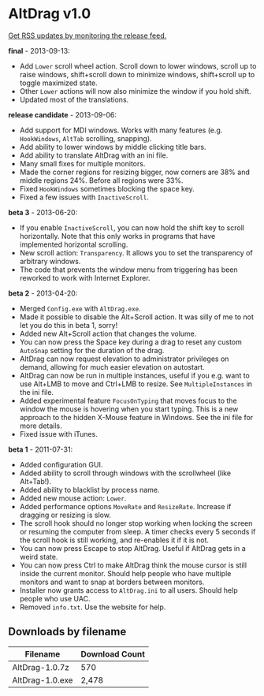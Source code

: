 # AltDrag v1.0

[Get RSS updates by monitoring the release feed.](https://github.com/stefansundin/altdrag/releases.atom)

**final** - 2013-09-13:
- Add `Lower` scroll wheel action. Scroll down to lower windows, scroll up to raise windows, shift+scroll down to minimize windows, shift+scroll up to toggle maximized state.
- Other `Lower` actions will now also minimize the window if you hold shift.
- Updated most of the translations.

**release candidate** - 2013-09-06:
- Add support for MDI windows. Works with many features (e.g. `HookWindows`, `AltTab` scrolling, snapping).
- Add ability to lower windows by middle clicking title bars.
- Add ability to translate AltDrag with an ini file.
- Many small fixes for multiple monitors.
- Made the corner regions for resizing bigger, now corners are 38% and middle regions 24%. Before all regions were 33%.
- Fixed `HookWindows` sometimes blocking the space key.
- Fixed a few issues with `InactiveScroll`.

**beta 3** - 2013-06-20:
- If you enable `InactiveScroll`, you can now hold the shift key to scroll horizontally. Note that this only works in programs that have implemented horizontal scrolling.
- New scroll action: `Transparency`. It allows you to set the transparency of arbitrary windows.
- The code that prevents the window menu from triggering has been reworked to work with Internet Explorer.

**beta 2** - 2013-04-20:
- Merged `Config.exe` with `AltDrag.exe`.
- Made it possible to disable the Alt+Scroll action. It was silly of me to not let you do this in beta 1, sorry!
- Added new Alt+Scroll action that changes the volume.
- You can now press the Space key during a drag to reset any custom `AutoSnap` setting for the duration of the drag.
- AltDrag can now request elevation to administrator privileges on demand, allowing for much easier elevation on autostart.
- AltDrag can now be run in multiple instances, useful if you e.g. want to use Alt+LMB to move and Ctrl+LMB to resize. See `MultipleInstances` in the ini file.
- Added experimental feature `FocusOnTyping` that moves focus to the window the mouse is hovering when you start typing. This is a new approach to the hidden X-Mouse feature in Windows. See the ini file for more details.
- Fixed issue with iTunes.

**beta 1** - 2011-07-31:
- Added configuration GUI.
- Added ability to scroll through windows with the scrollwheel (like Alt+Tab!).
- Added ability to blacklist by process name.
- Added new mouse action: `Lower`.
- Added performance options `MoveRate` and `ResizeRate`. Increase if dragging or resizing is slow.
- The scroll hook should no longer stop working when locking the screen or resuming the computer from sleep. A timer checks every 5 seconds if the scroll hook is still working, and re-enables it if it is not.
- You can now press Escape to stop AltDrag. Useful if AltDrag gets in a weird state.
- You can now press Ctrl to make AltDrag think the mouse cursor is still inside the current monitor. Should help people who have multiple monitors and want to snap at borders between monitors.
- Installer now grants access to `AltDrag.ini` to all users. Should help people who use UAC.
- Removed `info.txt`. Use the website for help.

## Downloads by filename

Filename | Download Count
-------- | --------------
AltDrag-1.0.7z | 570
AltDrag-1.0.exe | 2,478
